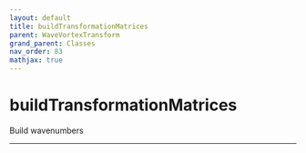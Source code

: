 ```yaml
---
layout: default
title: buildTransformationMatrices
parent: WaveVortexTransform
grand_parent: Classes
nav_order: 83
mathjax: true
---
```


#  buildTransformationMatrices

Build wavenumbers


---

